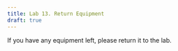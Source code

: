```yaml
---
title: Lab 13. Return Equipment
draft: true
---
```


If you have any equipment left, please return it to the lab.